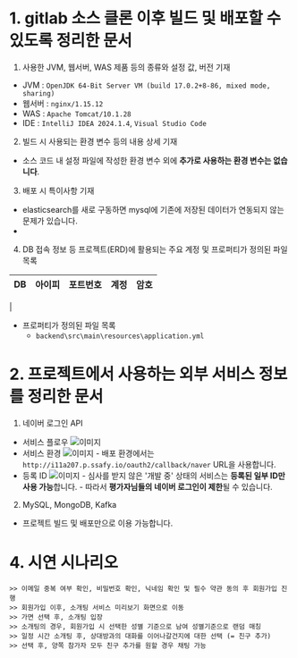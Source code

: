 # 1. gitlab 소스 클론 이후 빌드 및 배포할 수 있도록 정리한 문서

1. 사용한 JVM, 웹서버, WAS 제품 등의 종류와 설정 값, 버전 기재

- JVM : `OpenJDK 64-Bit Server VM (build 17.0.2+8-86, mixed mode, sharing)`
- 웹서버 : `nginx/1.15.12`
- WAS : `Apache Tomcat/10.1.28`
- IDE : `IntelliJ IDEA 2024.1.4`, `Visual Studio Code`

2. 빌드 시 사용되는 환경 변수 등의 내용 상세 기재

- 소스 코드 내 설정 파일에 작성한 환경 변수 외에 **추가로 사용하는 환경 변수는 없습니다**.

3. 배포 시 특이사항 기재

- elasticsearch를 새로 구동하면 mysql에 기존에 저장된 데이터가 연동되지 않는 문제가 있습니다.
-

4. DB 접속 정보 등 프로젝트(ERD)에 활용되는 주요 계정 및 프로퍼티가 정의된 파일 목록

| DB  | 아이피 | 포트번호 | 계정 | 암호 |
| --- | ------ | -------- | ---- | ---- |

|

- 프로퍼티가 정의된 파일 목록
  - `backend\src\main\resources\application.yml`

# 2. 프로젝트에서 사용하는 외부 서비스 정보를 정리한 문서

1. 네이버 로그인 API

- 서비스 플로우
  ![이미지](./네이버%20로그인%20플로우.png)
- 서비스 환경
  ![이미지](./네이버%20로그인%20API%20서비스%20환경.png) - 배포 환경에서는 `http://i11a207.p.ssafy.io/oauth2/callback/naver` URL을 사용합니다.
- 등록 ID
  ![이미지](./사용%20가능%20ID%20목록.png) - 심사를 받지 않은 '개발 중' 상태의 서비스는 **등록된 일부 ID만 사용 가능**합니다. - 따라서 **평가자님들의 네이버 로그인이 제한**될 수 있습니다.

2. MySQL, MongoDB, Kafka

- 프로젝트 빌드 및 배포만으로 이용 가능합니다.

# 4. 시연 시나리오

    >> 이메일 중복 여부 확인, 비밀번호 확인, 닉네임 확인 및 필수 약관 동의 후 회원가입 진행
    >> 회원가입 이후, 소개팅 서비스 미리보기 화면으로 이동
    >> 가면 선택 후, 소개팅 입장
    >> 소개팅의 경우, 회원가입 시 선택한 성별 기준으로 남여 성별기준으로 랜덤 매칭
    >> 일정 시간 소개팅 후, 상대방과의 대화를 이어나갈건지에 대한 선택 (= 친구 추가)
    >> 선택 후, 양쪽 참가자 모두 친구 추가를 원할 경우 채팅 가능
